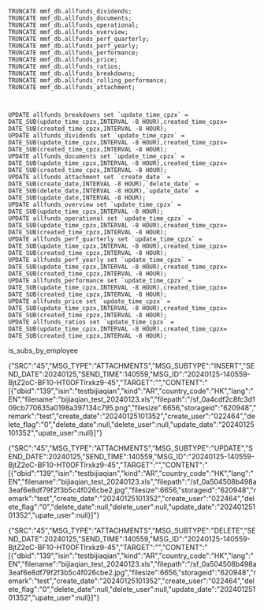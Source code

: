 ```
TRUNCATE mmf_db.allfunds_dividends;
TRUNCATE mmf_db.allfunds_documents;
TRUNCATE mmf_db.allfunds_operational;
TRUNCATE mmf_db.allfunds_overview;
TRUNCATE mmf_db.allfunds_perf_quarterly;
TRUNCATE mmf_db.allfunds_perf_yearly;
TRUNCATE mmf_db.allfunds_performance;
TRUNCATE mmf_db.allfunds_price;
TRUNCATE mmf_db.allfunds_ratios;
TRUNCATE mmf_db.allfunds_breakdowns;
TRUNCATE mmf_db.allfunds_rolling_performance;
TRUNCATE mmf_db.allfunds_attachment;



UPDATE allfunds_breakdowns set `update_time_cpzx` = DATE_SUB(update_time_cpzx,INTERVAL -8 HOUR),created_time_cpzx= DATE_SUB(created_time_cpzx,INTERVAL -8 HOUR);
UPDATE allfunds_dividends set `update_time_cpzx` = DATE_SUB(update_time_cpzx,INTERVAL -8 HOUR),created_time_cpzx= DATE_SUB(created_time_cpzx,INTERVAL -8 HOUR);
UPDATE allfunds_documents set `update_time_cpzx` = DATE_SUB(update_time_cpzx,INTERVAL -8 HOUR),created_time_cpzx= DATE_SUB(created_time_cpzx,INTERVAL -8 HOUR);
UPDATE allfunds_attachment set `create_date` = DATE_SUB(create_date,INTERVAL -8 HOUR),`delete_date` = DATE_SUB(delete_date,INTERVAL -8 HOUR),`update_date` = DATE_SUB(update_date,INTERVAL -8 HOUR);
UPDATE allfunds_overview set `update_time_cpzx` = DATE_SUB(update_time_cpzx,INTERVAL -8 HOUR);
UPDATE allfunds_operational set `update_time_cpzx` = DATE_SUB(update_time_cpzx,INTERVAL -8 HOUR),created_time_cpzx= DATE_SUB(created_time_cpzx,INTERVAL -8 HOUR);
UPDATE allfunds_perf_quarterly set `update_time_cpzx` = DATE_SUB(update_time_cpzx,INTERVAL -8 HOUR),created_time_cpzx= DATE_SUB(created_time_cpzx,INTERVAL -8 HOUR);
UPDATE allfunds_perf_yearly set `update_time_cpzx` = DATE_SUB(update_time_cpzx,INTERVAL -8 HOUR),created_time_cpzx= DATE_SUB(created_time_cpzx,INTERVAL -8 HOUR);
UPDATE allfunds_performance set `update_time_cpzx` = DATE_SUB(update_time_cpzx,INTERVAL -8 HOUR),created_time_cpzx= DATE_SUB(created_time_cpzx,INTERVAL -8 HOUR);
UPDATE allfunds_price set `update_time_cpzx` = DATE_SUB(update_time_cpzx,INTERVAL -8 HOUR),created_time_cpzx= DATE_SUB(created_time_cpzx,INTERVAL -8 HOUR);
UPDATE allfunds_ratios set `update_time_cpzx` = DATE_SUB(update_time_cpzx,INTERVAL -8 HOUR),created_time_cpzx= DATE_SUB(created_time_cpzx,INTERVAL -8 HOUR);
```


is_subs_by_employee


{"SRC":"45","MSG_TYPE":"ATTACHMENTS","MSG_SUBTYPE":"INSERT","SEND_DATE":20240125,"SEND_TIME":140559,"MSG_ID":"20240125-140559-BjtZ2oC-BF10-HT0OFTlrxkz9-45","TARGET":"","CONTENT":"[{\"dbid\":\"139\",\"isin\":\"testbijiaqian\",\"kind\":\"AR\",\"country_code\":\"HK\",\"lang\":\"EN\",\"filename\":\"bijiaqian_test_20240123.xls\",\"filepath\":\"/sf_0a4cdf2c8fc3d109cb770635a0198a397134c795.png\",\"filesize\":6656,\"storageid\":\"620948\",\"remark\":\"test\",\"create_date\":\"20240125101352\",\"create_user\":\"022464\",\"delete_flag\":\"0\",\"delete_date\":null,\"delete_user\":null,\"update_date\":\"20240125101352\",\"upate_user\":null}]"}


{"SRC":"45","MSG_TYPE":"ATTACHMENTS","MSG_SUBTYPE":"UPDATE","SEND_DATE":20240125,"SEND_TIME":140559,"MSG_ID":"20240125-140559-BjtZ2oC-BF10-HT0OFTlrxkz9-45","TARGET":"","CONTENT":"[{\"dbid\":\"139\",\"isin\":\"testbijiaqian\",\"kind\":\"AR\",\"country_code\":\"HK\",\"lang\":\"EN\",\"filename\":\"bijiaqian_test_20240123.xls\",\"filepath\":\"/sf_0a504508b498a3eaf6e8df79f2f3b5c4f026cbe2.jpg\",\"filesize\":6656,\"storageid\":\"620948\",\"remark\":\"test\",\"create_date\":\"20240125101352\",\"create_user\":\"022464\",\"delete_flag\":\"0\",\"delete_date\":null,\"delete_user\":null,\"update_date\":\"20240125101352\",\"upate_user\":null}]"}


{"SRC":"45","MSG_TYPE":"ATTACHMENTS","MSG_SUBTYPE":"DELETE","SEND_DATE":20240125,"SEND_TIME":140559,"MSG_ID":"20240125-140559-BjtZ2oC-BF10-HT0OFTlrxkz9-45","TARGET":"","CONTENT":"[{\"dbid\":\"139\",\"isin\":\"testbijiaqian\",\"kind\":\"AR\",\"country_code\":\"HK\",\"lang\":\"EN\",\"filename\":\"bijiaqian_test_20240123.xls\",\"filepath\":\"/sf_0a504508b498a3eaf6e8df79f2f3b5c4f026cbe2.jpg\",\"filesize\":6656,\"storageid\":\"620948\",\"remark\":\"test\",\"create_date\":\"20240125101352\",\"create_user\":\"022464\",\"delete_flag\":\"0\",\"delete_date\":null,\"delete_user\":null,\"update_date\":\"20240125101352\",\"upate_user\":null}]"} 